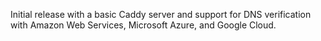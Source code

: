 Initial release with a basic Caddy server and support for DNS verification with Amazon Web Services, Microsoft Azure, and Google Cloud.
